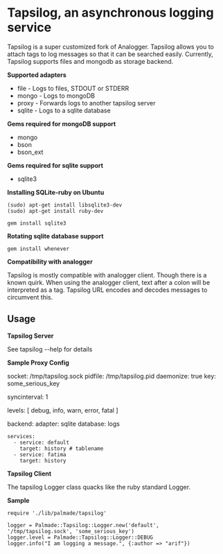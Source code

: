 # Tapsilog, an asynchronous logging service

  Tapsilog is a super customized fork of Analogger. Tapsilog allows you to attach tags to log messages so that it can be searched easily.
  Currently, Tapsilog supports files and mongodb as storage backend.

**Supported adapters**
  
  - file - Logs to files, STDOUT or STDERR
  - mongo - Logs to mongoDB
  - proxy - Forwards logs to another tapsilog server
  - sqlite - Logs to a sqlite database

**Gems required for mongoDB support**

  - mongo
  - bson
  - bson_ext

**Gems required for sqlite support**

  - sqlite3

**Installing SQLite-ruby on Ubuntu**

    (sudo) apt-get install libsqlite3-dev
    (sudo) apt-get install ruby-dev

    gem install sqlite3

**Rotating sqlite database support**

    gem install whenever

**Compatibility with analogger**

  Tapsilog is mostly compatible with analogger client. Though there is a known quirk.
  When using the analogger client, text after a colon will be interpreted as a tag.
  Tapsilog URL encodes and decodes messages to circumvent this.
 
## Usage

**Tapsilog Server**
  
  See tapsilog --help for details 

**Sample Proxy Config**

  socket: /tmp/tapsilog.sock
  pidfile: /tmp/tapsilog.pid
  daemonize: true
  key: some_serious_key

  syncinterval: 1

  levels: [ debug, info, warn, error, fatal ]

  backend:
    adapter: sqlite
    database: logs

    services:
      - service: default
        target: history # tablename
      - service: fatima
        target: history

**Tapsilog Client**

  The tapsilog Logger class quacks like the ruby standard Logger.

**Sample**

    require './lib/palmade/tapsilog'

    logger = Palmade::Tapsilog::Logger.new('default', '/tmp/tapsilog.sock', 'some_serious_key')
    logger.level = Palmade::Tapsilog::Logger::DEBUG 
    logger.info("I am logging a message.", {:author => "arif"})
